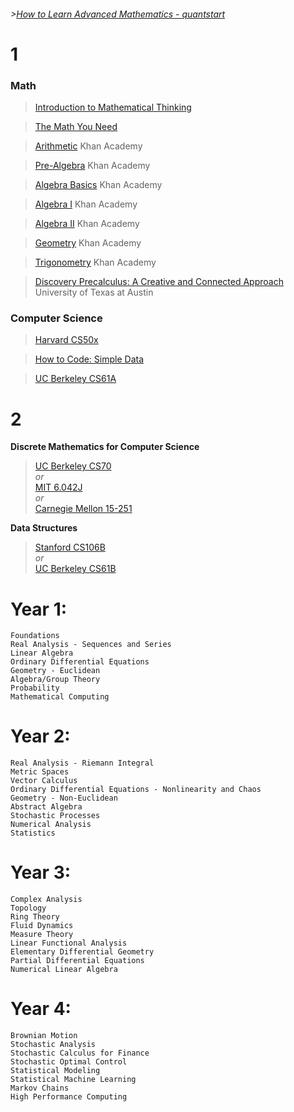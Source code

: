 
###### >[How to Learn Advanced Mathematics - quantstart](https://www.quantstart.com/articles/How-to-Learn-Advanced-Mathematics-Without-Heading-to-University-Part-1)

# 1
### Math

>[Introduction to Mathematical Thinking](https://www.coursera.org/learn/mathematical-thinking)

>[The Math You Need](https://learnaifromscratch.github.io/themathyouneed.html)

>[Arithmetic](https://www.khanacademy.org/math/arithmetic) Khan Academy

>[Pre-Algebra](https://www.khanacademy.org/math/pre-algebra) Khan Academy

>[Algebra Basics](https://www.khanacademy.org/math/algebra-basics) Khan Academy

>[Algebra I](https://www.khanacademy.org/math/algebra) Khan Academy

>[Algebra II](https://www.khanacademy.org/math/algebra2) Khan Academy

>[Geometry](https://www.khanacademy.org/math/geometry) Khan Academy

>[Trigonometry](https://www.khanacademy.org/math/trigonometry) Khan Academy

>[Discovery Precalculus: A Creative and Connected Approach](https://www.edx.org/course/discovery-precalculus-creative-connected-utaustinx-ut-prec-10-03x#!) University of Texas at Austin

### Computer Science

>[Harvard CS50x](https://www.edx.org/course/introduction-computer-science-harvardx-cs50x)

>[How to Code: Simple Data](https://www.edx.org/course/how-to-code-simple-data)

>[UC Berkeley CS61A](https://cs61a.org/)

# 2

**Discrete Mathematics for Computer Science**

> [UC Berkeley CS70](https://www.eecs70.org/)  
> *or*  
> [MIT 6.042J](http://ocw.mit.edu/courses/electrical-engineering-and-computer-science/6-042j-mathematics-for-computer-science-fall-2010/)  
> *or*  
> [Carnegie Mellon 15-251](http://www.cs.cmu.edu/~15251/index.html)  

**Data Structures**

> [Stanford CS106B](https://web.stanford.edu/class/cs106b/)  
> *or*  
> [UC Berkeley CS61B](https://inst.eecs.berkeley.edu/~cs61b/archives.html)


# Year 1:

> 
    Foundations
    Real Analysis - Sequences and Series
    Linear Algebra
    Ordinary Differential Equations
    Geometry - Euclidean
    Algebra/Group Theory
    Probability
    Mathematical Computing

# Year 2:

> 
    Real Analysis - Riemann Integral
    Metric Spaces
    Vector Calculus
    Ordinary Differential Equations - Nonlinearity and Chaos
    Geometry - Non-Euclidean
    Abstract Algebra
    Stochastic Processes
    Numerical Analysis
    Statistics

# Year 3:

> 
    Complex Analysis
    Topology
    Ring Theory
    Fluid Dynamics
    Measure Theory
    Linear Functional Analysis
    Elementary Differential Geometry
    Partial Differential Equations
    Numerical Linear Algebra

# Year 4:

> 
    Brownian Motion
    Stochastic Analysis
    Stochastic Calculus for Finance
    Stochastic Optimal Control
    Statistical Modeling
    Statistical Machine Learning
    Markov Chains
    High Performance Computing
